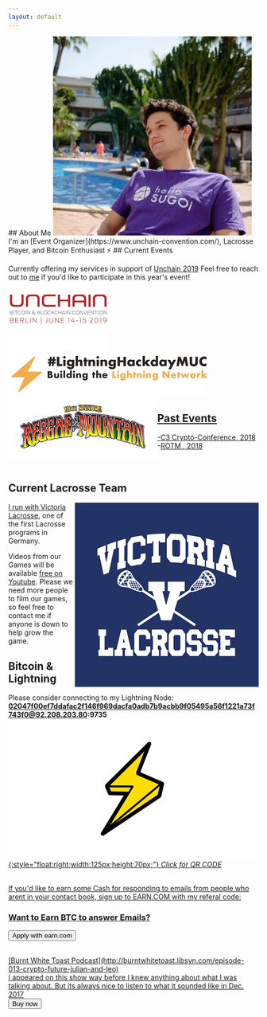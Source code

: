 ```yaml
---
layout: default
---
```

<link rel="shortcut icon" type="image/x-icon" href="http://juized.github.io/juicelightning/favicon.ico">
<title> Julian Ritz-Barr </title>
## About Me

<img class="profile-picture" alt= "profile_pic" src="Twitter_pic.jpg">
I'm an [Event Organizer](https://www.unchain-convention.com/), Lacrosse Player, and Bitcoin Enthusiast ⚡
## Current Events

Currently offering my services in support of [Unchain 2019](https://www.unchain-convention.com/)
Feel free to reach out to [me](mailto:julian@unchain-convention.com) if you'd like to participate in this year's event!<br>
<a href= "https://www.unchain-convention.com/"><img src= "Unchain_logo.png" alt="Unchain_logo" alt= "Unchain_logo" style= "width:200px;height:142px"><a href="https://lightninghackday.fulmo.org/" rel="home"><img src= "Lightninghackday-Logo-dark-MUC.png" style= "float:center;width:400px;height:86px" alt= "#LightningHackday" class="light-logo"><a href="https://www.reggaeonthemountain.com/"><img src= "ROTM19_Poster.png" alt= "ROTM19_Poster" style= "float:left;width:300px;height:126px">
## Past Events
-[C3 Crypto-Conference, 2018](https://crypto-conference.com/2-days-ecosystem-building-c3/)<br>
-[ROTM , 2018](https://www.facebook.com/events/the-topanga-community-center/reggae-on-the-mountain-2018-9th-annual-la-reggae-fest/950326008454772/)
<br>
<br>
<br>
## Current Lacrosse Team
<a href= "http://www.victoria-lacrosse.com/">
<img class="profile-picture" src="victoria_logo.png" alt= "victoria_logo" style= "float:right">

I run with [Victoria Lacrosse](http://www.victoria-lacrosse.com/), one of the first Lacrosse programs in Germany.

Videos from our Games will be available [free on Youtube](https://www.youtube.com/playlist?list=PLQ56Yiu6lEaxIPm9-GB5M393CmtYRZFGY). Please we need more people to film our games, so feel free to contact me if anyone is down to help grow the game.

## Bitcoin & Lightning

Please consider connecting to my Lightning Node:
<b>02047f00ef7ddafac2f146f969dacfa0adb7b9acbb9f05495a56f1221a73f743f0@92.208.203.80:9735</b>
<a href= "http://juized.github.io/juicelightning/qrcode.png">
![lightning-bolt](lightning-bolt.png){:style="float:right;width:125px;height:70px;"}
*Click for QR CODE*

<!-- Beginning of tippin.me Button -->
<div id="tippin-button" data-dest="Btc_anyone"></div>
<script src="https://tippin.me/buttons/tip.js" type="text/javascript"></script>
<!-- End of tippin.me Button -->
<br>
If you'd like to earn some Cash for responding to emails from people who arent in your contact book, sign up to EARN.COM with my referal code:<br>
<div class="col-lg-4 col-md-5 col-sm-5 col-xs-12">
<h3>Want to Earn BTC to answer Emails?</h3>
<p>
<button type="button" class="btn btn-success" onclick="location.href='https://earn.com/juized/referral/?a=f5l0ns62aauieip2'">Apply with earn.com</button>
</p>
<br>
[Burnt White Toast Podcast](http://burntwhitetoast.libsyn.com/episode-013-crypto-future-julian-and-leo) <br> I appeared on this show way before I knew anything about what I was talking about. But its always nice to listen to what it sounded like in Dec. 2017

<form method="POST" action="https://mainnet.demo.btcpayserver.org/apps/24AkK54geQdkbd8rLCZ1mBEJ2geT/pos">
  <input type="hidden" name="amount" value="100" />
  <input type="hidden" name="email" value="customer@example.com" />
  <input type="hidden" name="orderId" value="CustomOrderId" />
  <input type="hidden" name="notificationUrl" value="https://example.com/callbacks" />
  <input type="hidden" name="redirectUrl" value="https://example.com/thanksyou" />
  <button type="submit">Buy now</button>
</form>
